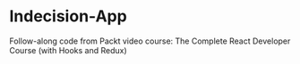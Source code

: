 # Indecision-App
Follow-along code from Packt video course: The Complete React Developer Course (with Hooks and Redux)
